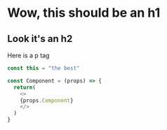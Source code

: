 # Wow, this should be an h1

## Look it's an h2

Here is a p tag

```js
const this = "the best"

const Component = (props) => {
  return(
    <>
    {props.Component}
    </>
  )
}
```